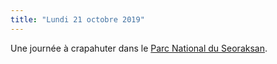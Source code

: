 ```yaml
---
title: "Lundi 21 octobre 2019"
---
```

Une journée à crapahuter dans le [Parc National du Seoraksan](/lieux/seoraksan).